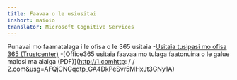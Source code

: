 ```yaml
---
title: Faavaa o le usiusitai
inshort: maioio
translator: Microsoft Cognitive Services
---
```


Punavai mo faamatalaga i le ofisa o le 365 usitaia
-[Usitaia tusipasi mo ofisa 365 (Trustcenter)](https://products.office.com/en-us/business/office-365-trust-center-compliance-certifications)
-[Office365 usitaia faavaa mo tulaga faatonuina o le galue malosi ma aiaiga (PDF)](http://1.comhttp: / / 2.com&usg=AFQjCNGqqtp_GA4DkPeSvr5MHxJt3GNy1A)

